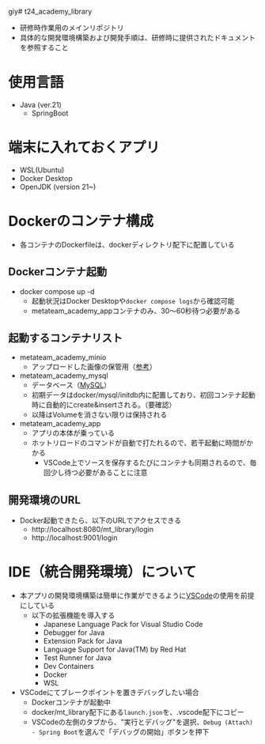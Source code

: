 giy# t24_academy_library
- 研修時作業用のメインリポジトリ
- 具体的な開発環境構築および開発手順は、研修時に提供されたドキュメントを参照すること

# 使用言語
- Java \(ver.21\)
  - SpringBoot

# 端末に入れておくアプリ
- WSL(Ubuntu)
- Docker Desktop
- OpenJDK \(version 21~\)

# Dockerのコンテナ構成
- 各コンテナのDockerfileは、dockerディレクトリ配下に配置している

## Dockerコンテナ起動
- docker compose up -d
  - 起動状況はDocker Desktopや`docker compose logs`から確認可能
  - metateam_academy_appコンテナのみ、30～60秒待つ必要がある

## 起動するコンテナリスト
- metateam_academy_minio
  - アップロードした画像の保管用（[参考](https://min.io/)）
- metateam_academy_mysql
  - データベース（[MySQL](https://dev.mysql.com/doc/refman/8.0/ja/)）
  - 初期データはdocker/mysql/initdb内に配置しており、初回コンテナ起動時に自動的にcreate&insertされる。（要確認）
  - 以降はVolumeを消さない限りは保持される
- metateam_academy_app
  - アプリの本体が乗っている
  - ホットリロードのコマンドが自動で打たれるので、若干起動に時間がかかる
    - VSCode上でソースを保存するたびにコンテナも同期されるので、毎回少し待つ必要があることに注意

## 開発環境のURL
- Docker起動できたら、以下のURLでアクセスできる
  - http://localhost:8080/mt_library/login
  - http://localhost:9001/login

# IDE（統合開発環境）について
- 本アプリの開発環境構築は簡単に作業ができるように[VSCode](https://code.visualstudio.com/)の使用を前提にしている
  - 以下の拡張機能を導入する
    - Japanese Language Pack for Visual Studio Code
    - Debugger for Java
    - Extension Pack for Java
    - Language Support for Java(TM) by Red Hat
    - Test Runner for Java
    - Dev Containers
    - Docker
    - WSL
- VSCodeにてブレークポイントを置きデバッグしたい場合
  - Dockerコンテナが起動中
  - docker/mt_library配下にある`launch.json`を、.vscode配下にコピー
  - VSCodeの左側のタブから、"実行とデバッグ"を選択、`Debug (Attach) - Spring Boot`を選んで「デバッグの開始」ボタンを押下